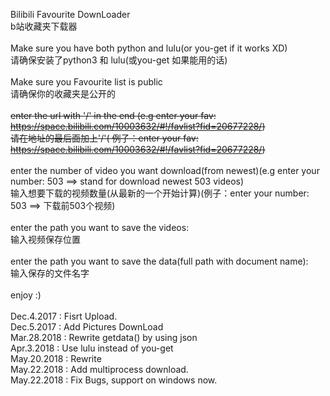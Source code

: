 Bilibili Favourite DownLoader<br>
b站收藏夹下载器<br>
<br>
Make sure you have both python and lulu(or you-get if it works XD)<br>
请确保安装了python3 和 lulu(或you-get 如果能用的话)<br>
<br>
Make sure you Favourite list is public<br>
请确保你的收藏夹是公开的<br>
<br>
~~enter the url with '/' in the end (e.g enter your fav: https://space.bilibili.com/10003632/#!/favlist?fid=20677228/)~~<br>
~~请在地址的最后面加上'/'( 例子：enter your fav: https://space.bilibili.com/10003632/#!/favlist?fid=20677228/)~~<br>
<br>
enter the number of video you want download(from newest)(e.g enter your number: 503 ==> stand for download newest 503 videos)<br>
输入想要下载的视频数量(从最新的一个开始计算)(例子：enter your number: 503 ==> 下载前503个视频)<br>
<br>
enter the path you want to save the videos:<br>
输入视频保存位置<br>
<br>
enter the path you want to save the data(full path with document name):<br>
输入保存的文件名字<br>
<br>
enjoy :)<br>
<br>
Dec.4.2017 : Fisrt Upload.<br>
Dec.5.2017 : Add Pictures DownLoad<br>
Mar.28.2018 : Rewrite getdata() by using json<br>
Apr.3.2018 : Use lulu instead of you-get<br>
May.20.2018 : Rewrite<br>
May.22.2018 : Add multiprocess download.<br>
May.22.2018 : Fix Bugs, support on windows now.<br>
